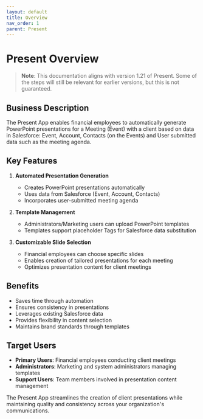 ```yaml
---
layout: default
title: Overview
nav_order: 1
parent: Present
---
```


# Present Overview

> **Note**: This documentation aligns with version 1.21 of Present. Some of the steps will still be relevant for earlier versions, but this is not guaranteed.

## Business Description

The Present App enables financial employees to automatically generate PowerPoint presentations for a Meeting (Event) with a client based on data in Salesforce: Event, Account, Contacts (on the Events) and User submitted data such as the meeting agenda.

## Key Features

1. **Automated Presentation Generation**
   - Creates PowerPoint presentations automatically
   - Uses data from Salesforce (Event, Account, Contacts)
   - Incorporates user-submitted meeting agenda

2. **Template Management**
   - Administrators/Marketing users can upload PowerPoint templates
   - Templates support placeholder Tags for Salesforce data substitution

3. **Customizable Slide Selection**
   - Financial employees can choose specific slides
   - Enables creation of tailored presentations for each meeting
   - Optimizes presentation content for client meetings

## Benefits

- Saves time through automation
- Ensures consistency in presentations
- Leverages existing Salesforce data
- Provides flexibility in content selection
- Maintains brand standards through templates

## Target Users

- **Primary Users**: Financial employees conducting client meetings
- **Administrators**: Marketing and system administrators managing templates
- **Support Users**: Team members involved in presentation content management

The Present App streamlines the creation of client presentations while maintaining quality and consistency across your organization's communications.
